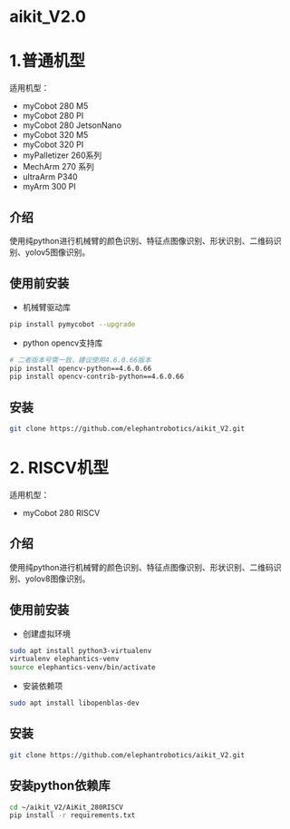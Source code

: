 # aikit_V2.0

# 1.普通机型

适用机型：

- myCobot 280 M5
- myCobot 280 PI
- myCobot 280 JetsonNano
- myCobot 320 M5
- myCobot 320 PI
- myPalletizer 260系列
- MechArm 270 系列
- ultraArm P340
- myArm 300 PI

## 介绍
使用纯python进行机械臂的颜色识别、特征点图像识别、形状识别、二维码识别、yolov5图像识别。

## 使用前安装

- 机械臂驱动库

```bash
pip install pymycobot --upgrade
```

- python opencv支持库

```bash
# 二者版本号需一致，建议使用4.6.0.66版本
pip install opencv-python==4.6.0.66
pip install opencv-contrib-python==4.6.0.66
```

## 安装

```bash
git clone https://github.com/elephantrobotics/aikit_V2.git
```
# 2. RISCV机型

适用机型：

- myCobot 280 RISCV

## 介绍
使用纯python进行机械臂的颜色识别、特征点图像识别、形状识别、二维码识别、yolov8图像识别。

## 使用前安装

- 创建虚拟环境

```bash
sudo apt install python3-virtualenv
virtualenv elephantics-venv
source elephantics-venv/bin/activate
```

- 安装依赖项

```bash
sudo apt install libopenblas-dev
```

## 安装

```bash
git clone https://github.com/elephantrobotics/aikit_V2.git
```

## 安装python依赖库

```bash
cd ~/aikit_V2/AiKit_280RISCV
pip install -r requirements.txt
```